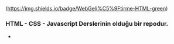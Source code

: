 (https://img.shields.io/badge/WebGeli%C5%9Ftirme-HTML-green)
### HTML - CSS - Javascript Derslerinin olduğu bir repodur.

-

